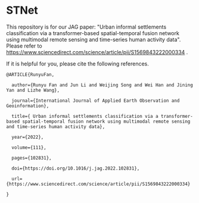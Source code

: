 # STNet
This repository is for our JAG paper: "Urban informal settlements classification via a transformer-based spatial-temporal fusion network using multimodal remote sensing and time-series human activity data". Please refer to https://www.sciencedirect.com/science/article/pii/S1569843222000334 .

If it is helpful for you, please cite the following references.


    @ARTICLE{RunyuFan,

      author={Runyu Fan and Jun Li and Weijing Song and Wei Han and Jining Yan and Lizhe Wang},
  
      journal={International Journal of Applied Earth Observation and Geoinformation}, 
  
      title={ Urban informal settlements classification via a transformer-based spatial-temporal fusion network using multimodal remote sensing and time-series human activity data}, 
  
      year={2022},
  
      volume={111},
  
      pages={102831},
  
      doi={https://doi.org/10.1016/j.jag.2022.102831},
      
      url={https://www.sciencedirect.com/science/article/pii/S1569843222000334}
      
    }
  
